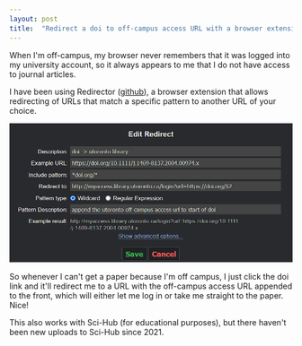 ```yaml
---
layout: post
title:  "Redirect a doi to off-campus access URL with a browser extension"
---
```


When I'm off-campus, my browser never remembers that it was logged into my university account, so it always appears to me that I do not have access to journal articles.

I have been using Redirector ([github](https://github.com/einaregilsson/Redirector)), a browser extension that allows redirecting of URLs that match a specific pattern to another URL of your choice.

![include pattern is *doi.org/*, and redirects to OFFCAMPUSURLhttps://doi.org/$2](/assets/2023-05-09-redirector.png)

So whenever I can't get a paper because I'm off campus, I just click the doi link and it'll redirect me to a URL with the off-campus access URL appended to the front, which will either let me log in or take me straight to the paper. Nice!

This also works with Sci-Hub (for educational purposes), but there haven't been new uploads to Sci-Hub since 2021.
